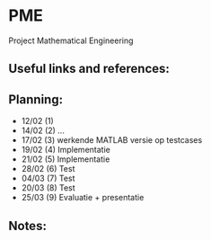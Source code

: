 # PME
Project Mathematical Engineering

## Useful links and references:


## Planning:
- 12/02 (1)
- 14/02 (2) ...
- 17/02 (3) werkende MATLAB versie op testcases
- 19/02 (4) Implementatie
- 21/02 (5) Implementatie
- 28/02 (6) Test
- 04/03 (7) Test
- 20/03 (8) Test
- 25/03 (9) Evaluatie + presentatie

## Notes:
